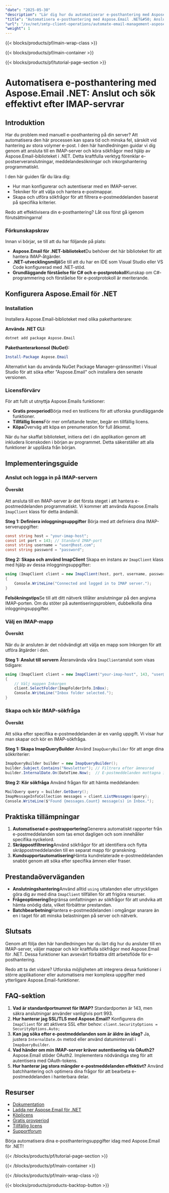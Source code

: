 ```yaml
---
"date": "2025-05-30"
"description": "Lär dig hur du automatiserar e-posthantering med Aspose.Email för .NET. Anslut till IMAP-servrar, kör sökfrågor och effektivisera din inkorg programmatiskt."
"title": "Automatisera e-posthantering med Aspose.Email .NET&#50; Anslut och sök effektivt efter IMAP-servrar"
"url": "/sv/net/smtp-client-operations/automate-email-management-aspose-dotnet-imap/"
"weight": 1
---
```


{{< blocks/products/pf/main-wrap-class >}}

{{< blocks/products/pf/main-container >}}

{{< blocks/products/pf/tutorial-page-section >}}
# Automatisera e-posthantering med Aspose.Email .NET: Anslut och sök effektivt efter IMAP-servrar

## Introduktion
Har du problem med manuell e-posthantering på din server? Att automatisera den här processen kan spara tid och minska fel, särskilt vid hantering av stora volymer e-post. I den här handledningen guidar vi dig genom att ansluta till en IMAP-server och köra sökfrågor med hjälp av Aspose.Email-biblioteket i .NET. Detta kraftfulla verktyg förenklar e-postserveranslutningar, meddelandesökningar och inkorgshantering programmatiskt.

I den här guiden får du lära dig:
- Hur man konfigurerar och autentiserar med en IMAP-server.
- Tekniker för att välja och hantera e-postmappar.
- Skapa och utföra sökfrågor för att filtrera e-postmeddelanden baserat på specifika kriterier.

Redo att effektivisera din e-posthantering? Låt oss först gå igenom förutsättningarna!

### Förkunskapskrav
Innan vi börjar, se till att du har följande på plats:
- **Aspose.Email för .NET-biblioteket**Du behöver det här biblioteket för att hantera IMAP-åtgärder.
- **.NET-utvecklingsmiljö**Se till att du har en IDE som Visual Studio eller VS Code konfigurerad med .NET-stöd.
- **Grundläggande förståelse för C# och e-postprotokoll**Kunskap om C#-programmering och förståelse för e-postprotokoll är meriterande.

## Konfigurera Aspose.Email för .NET

### Installation
Installera Aspose.Email-biblioteket med olika pakethanterare:

**Använda .NET CLI:**
```bash
dotnet add package Aspose.Email
```

**Pakethanterarkonsol (NuGet):**
```powershell
Install-Package Aspose.Email
```

Alternativt kan du använda NuGet Package Manager-gränssnittet i Visual Studio för att söka efter "Aspose.Email" och installera den senaste versionen.

### Licensförvärv
För att fullt ut utnyttja Aspose.Emails funktioner:
- **Gratis provperiod**Börja med en testlicens för att utforska grundläggande funktioner.
- **Tillfällig licens**För mer omfattande tester, begär en tillfällig licens.
- **Köpa**Överväg att köpa en prenumeration för full åtkomst.

När du har skaffat biblioteket, initiera det i din applikation genom att inkludera licenskoden i början av programmet. Detta säkerställer att alla funktioner är upplåsta från början.

## Implementeringsguide

### Anslut och logga in på IMAP-servern

#### Översikt
Att ansluta till en IMAP-server är det första steget i att hantera e-postmeddelanden programmatiskt. Vi kommer att använda Aspose.Emails `ImapClient` klass för detta ändamål.

**Steg 1: Definiera inloggningsuppgifter**
Börja med att definiera dina IMAP-serveruppgifter:
```csharp
const string host = "your-imap-host";
const int port = 143; // Standard IMAP-port
const string username = "user@host.com";
const string password = "password";
```

**Steg 2: Skapa och använd ImapClient**
Skapa en instans av `ImapClient` klass med hjälp av dessa inloggningsuppgifter:
```csharp
using (ImapClient client = new ImapClient(host, port, username, password))
{
    Console.WriteLine("Connected and logged in to IMAP server.");
}
```

**Felsökningstips**Se till att ditt nätverk tillåter anslutningar på den angivna IMAP-porten. Om du stöter på autentiseringsproblem, dubbelkolla dina inloggningsuppgifter.

### Välj en IMAP-mapp

#### Översikt
När du är ansluten är det nödvändigt att välja en mapp som Inkorgen för att utföra åtgärder i den.

**Steg 1: Anslut till servern**
Återanvända våra `ImapClient`anslut som visas tidigare:
```csharp
using (ImapClient client = new ImapClient("your-imap-host", 143, "user@host.com", "password"))
{
    // Välj mappen Inkorgen
    client.SelectFolder(ImapFolderInfo.InBox);
    Console.WriteLine("Inbox folder selected.");
}
```

### Skapa och kör IMAP-sökfråga

#### Översikt
Att söka efter specifika e-postmeddelanden är en vanlig uppgift. Vi visar hur man skapar och kör en IMAP-sökfråga.

**Steg 1: Skapa ImapQueryBuilder**
Använd `ImapQueryBuilder` för att ange dina sökkriterier:
```csharp
ImapQueryBuilder builder = new ImapQueryBuilder();
builder.Subject.Contains("Newsletter"); // Filtrera efter ämnesrad
builder.InternalDate.On(DateTime.Now);  // E-postmeddelanden mottagna idag
```

**Steg 2: Kör sökfråga**
Använd frågan för att hämta meddelanden:
```csharp
MailQuery query = builder.GetQuery();
ImapMessageInfoCollection messages = client.ListMessages(query);
Console.WriteLine($"Found {messages.Count} message(s) in Inbox.");
```

## Praktiska tillämpningar
1. **Automatiserad e-postrapportering**Generera automatiskt rapporter från e-postmeddelanden som tas emot dagligen och som innehåller specifika nyckelord.
2. **Skräppostfiltrering**Använd sökfrågor för att identifiera och flytta skräppostmeddelanden till en separat mapp för granskning.
3. **Kundsupportautomatisering**Hämta kundrelaterade e-postmeddelanden snabbt genom att söka efter specifika ämnen eller fraser.

## Prestandaöverväganden
- **Anslutningshantering**Använd alltid `using` uttalanden eller uttryckligen göra dig av med dina `ImapClient` tillfällen för att frigöra resurser.
- **Frågeoptimering**Begränsa omfattningen av sökfrågor för att undvika att hämta onödig data, vilket förbättrar prestandan.
- **Batchbearbetning**Hantera e-postmeddelanden i omgångar snarare än en i taget för att minska belastningen på server och nätverk.

## Slutsats
Genom att följa den här handledningen har du lärt dig hur du ansluter till en IMAP-server, väljer mappar och kör kraftfulla sökfrågor med Aspose.Email för .NET. Dessa funktioner kan avsevärt förbättra ditt arbetsflöde för e-posthantering.

Redo att ta det vidare? Utforska möjligheten att integrera dessa funktioner i större applikationer eller automatisera mer komplexa uppgifter med ytterligare Aspose.Email-funktioner.

## FAQ-sektion
1. **Vad är standardportnumret för IMAP?**
Standardporten är 143, men säkra anslutningar använder vanligtvis port 993.
2. **Hur hanterar jag SSL/TLS med Aspose.Email?**
Konfigurera din `ImapClient` för att aktivera SSL efter behov: `client.SecurityOptions = SecurityOptions.Auto;`
3. **Kan jag söka efter e-postmeddelanden som är äldre än idag?**
Ja, justera `InternalDate.On` metod eller använd datumintervall i `ImapQueryBuilder`.
4. **Vad händer om min IMAP-server kräver autentisering via OAuth2?**
Aspose.Email stöder OAuth2. Implementera nödvändiga steg för att autentisera med OAuth-tokens.
5. **Hur hanterar jag stora mängder e-postmeddelanden effektivt?**
Använd batchhantering och optimera dina frågor för att bearbeta e-postmeddelanden i hanterbara delar.

## Resurser
- [Dokumentation](https://reference.aspose.com/email/net/)
- [Ladda ner Aspose.Email för .NET](https://releases.aspose.com/email/net/)
- [Köplicens](https://purchase.aspose.com/buy)
- [Gratis provperiod](https://releases.aspose.com/email/net/)
- [Tillfällig licens](https://purchase.aspose.com/temporary-license/)
- [Supportforum](https://forum.aspose.com/c/email/10)

Börja automatisera dina e-posthanteringsuppgifter idag med Aspose.Email för .NET!

{{< /blocks/products/pf/tutorial-page-section >}}

{{< /blocks/products/pf/main-container >}}

{{< /blocks/products/pf/main-wrap-class >}}

{{< blocks/products/products-backtop-button >}}